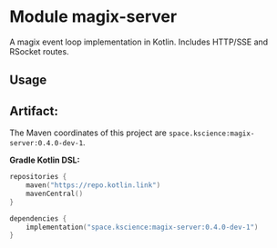 # Module magix-server

A magix event loop implementation in Kotlin. Includes HTTP/SSE and RSocket routes.

## Usage

## Artifact:

The Maven coordinates of this project are `space.kscience:magix-server:0.4.0-dev-1`.

**Gradle Kotlin DSL:**
```kotlin
repositories {
    maven("https://repo.kotlin.link")
    mavenCentral()
}

dependencies {
    implementation("space.kscience:magix-server:0.4.0-dev-1")
}
```
